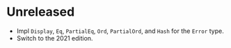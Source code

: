 # Unreleased

* Impl `Display`, `Eq`, `PartialEq`, `Ord`, `PartialOrd`, and `Hash` for
  the `Error` type.
* Switch to the 2021 edition.
